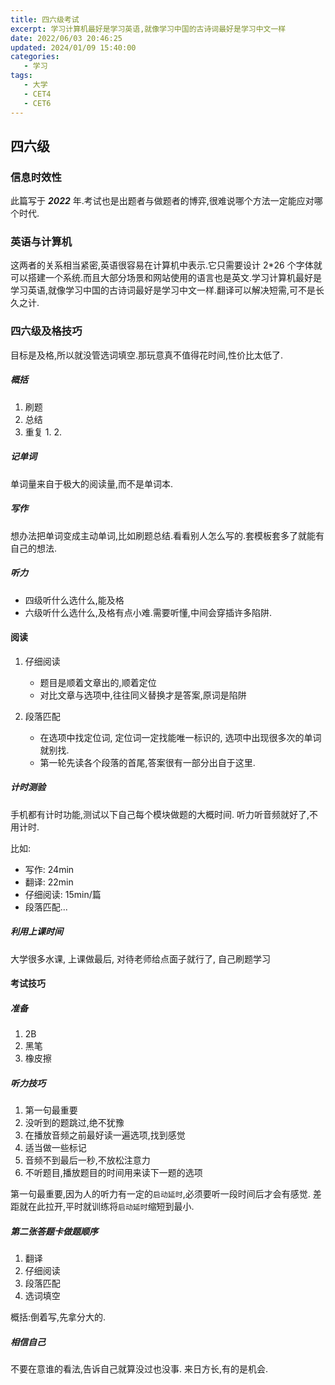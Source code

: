 ```yaml
---
title: 四六级考试
excerpt: 学习计算机最好是学习英语,就像学习中国的古诗词最好是学习中文一样
date: 2022/06/03 20:46:25
updated: 2024/01/09 15:40:00
categories: 
   - 学习
tags:
   - 大学
   - CET4
   - CET6
---
```


## 四六级

### 信息时效性

此篇写于 **_2022_** 年.考试也是出题者与做题者的博弈,很难说哪个方法一定能应对哪个时代.

### 英语与计算机

这两者的关系相当紧密,英语很容易在计算机中表示.它只需要设计 2\*26 个字体就可以搭建一个系统.而且大部分场景和网站使用的语言也是英文.学习计算机最好是学习英语,就像学习中国的古诗词最好是学习中文一样.翻译可以解决短需,可不是长久之计.

### 四六级及格技巧

目标是及格,所以就没管选词填空.那玩意真不值得花时间,性价比太低了.

##### 概括

1. 刷题
2. 总结
3. 重复 1. 2.

##### 记单词

单词量来自于极大的阅读量,而不是单词本.

##### 写作

想办法把单词变成主动单词,比如刷题总结.看看别人怎么写的.套模板套多了就能有自己的想法.

##### 听力

- 四级听什么选什么,能及格
- 六级听什么选什么,及格有点小难.需要听懂,中间会穿插许多陷阱.

#### 阅读

1. 仔细阅读

    - 题目是顺着文章出的,顺着定位
    - 对比文章与选项中,往往同义替换才是答案,原词是陷阱

2. 段落匹配
    - 在选项中找定位词, 定位词一定找能唯一标识的, 选项中出现很多次的单词就别找.
    - 第一轮先读各个段落的首尾,答案很有一部分出自于这里.

##### 计时测验

手机都有计时功能,测试以下自己每个模块做题的大概时间. 听力听音频就好了,不用计时.

比如:

- 写作: 24min
- 翻译: 22min
- 仔细阅读: 15min/篇
- 段落匹配...

##### 利用上课时间

大学很多水课, 上课做最后, 对待老师给点面子就行了, 自己刷题学习

#### 考试技巧

##### 准备

1. 2B
2. 黑笔
3. 橡皮擦

##### 听力技巧

1. 第一句最重要
2. 没听到的题跳过,绝不犹豫
3. 在播放音频之前最好读一遍选项,找到感觉
4. 适当做一些标记
5. 音频不到最后一秒,不放松注意力
6. 不听题目,播放题目的时间用来读下一题的选项

第一句最重要,因为人的听力有一定的`启动延时`,必须要听一段时间后才会有感觉. 差距就在此拉开,平时就训练将`启动延时`缩短到最小.

##### 第二张答题卡做题顺序

1. 翻译
2. 仔细阅读
3. 段落匹配
4. 选词填空

概括:倒着写,先拿分大的.

##### 相信自己

不要在意谁的看法,告诉自己就算没过也没事. 来日方长,有的是机会.
